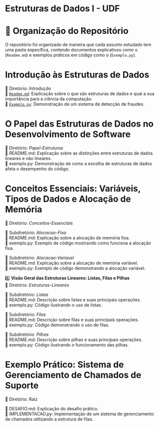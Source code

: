 # Estruturas de Dados I - UDF

# 📂 **Organização do Repositório**  
O repositório foi organizado de maneira que cada assunto estudado tem uma pasta específica, contendo documentos explicativos como o (`Readme.md`)  e exemplos práticos em código como o (`Exemplo.py`).

# **Introdução às Estruturas de Dados**  
📁 Diretório: *Introdução*  
📄 [`Readme.md`](Introdução/readme.md): Explicação sobre o que são estruturas de dados e qual a sua importância para a ciência da computação.  
📄 [`Exemplo.py`](Introdução/Exemplo.py): Demonstração de um sistema de detecção de fraudes.

# **O Papel das Estruturas de Dados no Desenvolvimento de Software**  
📁 Diretório: *Papel-Estruturas*  
📄 README.md: Explicação sobre as distinções entre estruturas de dados lineares e não lineares.  
📄 exemplo.py: Demonstração de como a escolha de estruturas de dados afeta o desempenho do código.

# **Conceitos Essenciais: Variáveis, Tipos de Dados e Alocação de Memória**  
📁 Diretório: *Conceitos-Essenciais*  

📁 Subdiretório: *Alocacao-Fixa*  
📄 README.md: Explicação sobre a alocação de memória fixa.  
📄 exemplo.py: Exemplo de código mostrando como funciona a alocação fixa.

📁 Subdiretório: *Alocacao-Variavel*  
📄 README.md: Explicação sobre a alocação de memória variável.  
📄 exemplo.py: Exemplo de código demonstrando a alocação variável.

4️⃣ **Visão Geral das Estruturas Lineares: Listas, Filas e Pilhas**  
📁 Diretório: *Estruturas-Lineares*  

📁 Subdiretório: *Listas*  
📄 README.md: Descrição sobre listas e suas principais operações.  
📄 exemplo.py: Código ilustrando o uso de listas.

📁 Subdiretório: *Filas*  
📄 README.md: Descrição sobre filas e suas principais operações.  
📄 exemplo.py: Código demonstrando o uso de filas.

📁 Subdiretório: *Pilhas*  
📄 README.md: Descrição sobre pilhas e suas principais operações.  
📄 exemplo.py: Código ilustrando o funcionamento das pilhas.

# **Exemplo Prático: Sistema de Gerenciamento de Chamados de Suporte**  
📁 Diretório: Raiz  

📄 DESAFIO.md: Explicação do desafio prático.  
📄 IMPLEMENTACAO.py: Implementação de um sistema de gerenciamento de chamados utilizando a estrutura de filas.
